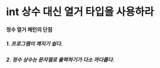 # int 상수 대신 열거 타입을 사용하라

#### 정수 열거 패턴의 단점
##### 1. 프로그램이 깨지기 쉽다.
##### 2. 정수 상수는 문자열로 출력하기가 다소 까다롭다.

 

